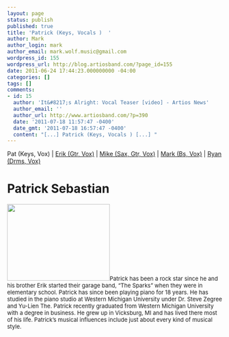 ```yaml
---
layout: page
status: publish
published: true
title: 'Patrick (Keys, Vocals )  '
author: Mark
author_login: mark
author_email: mark.wolf.music@gmail.com
wordpress_id: 155
wordpress_url: http://blog.artiosband.com/?page_id=155
date: 2011-06-24 17:44:23.000000000 -04:00
categories: []
tags: []
comments:
- id: 15
  author: 'It&#8217;s Alright: Vocal Teaser [video] - Artios News'
  author_email: ''
  author_url: http://www.artiosband.com/?p=390
  date: '2011-07-18 11:57:47 -0400'
  date_gmt: '2011-07-18 16:57:47 -0400'
  content: "[...] Patrick (Keys, Vocals ) [...] "
---
```

Pat (Keys, Vox) | <a title="Erik (Guitar, Vocals)" href="http://artiosband.com/?page_id=169">Erik (Gtr, Vox)</a> | <a title="Mike (Guitar, Sax, Vocals)" href="http://artiosband.com/?page_id=189">Mike (Sax, Gtr, Vox)</a> | <a title="Mark (Bass, Vocals)" href="http://artiosband.com/?page_id=193">Mark (Bs, Vox)</a> | <a title="Ryan (Drums, Vocals)" href="http://artiosband.com/?page_id=198">Ryan (Drms, Vox)</a>
<h1><strong>Patrick Sebastian</strong></h1>
<p><strong></strong><span style="font-size: 13px; font-weight: normal;"><a href="http://artiosband.com/wp-content/uploads/2011/06/pat_monaco1.jpg"><img class="size-medium wp-image-315 alignleft" title="pat_monaco" alt="" src="http://artiosband.com/wp-content/uploads/2011/06/pat_monaco1-300x224.jpg" width="240" height="179" /></a>Patrick has been a rock star since he and his brother Erik started their garage band, “The Sparks” when they were in elementary school. Patrick has since been playing piano for 18 years. He has studied in the piano studio at Western Michigan University under Dr. Steve Zegree and Yu-Lien The. Patrick recently graduated from Western Michigan University with a degree in business. He grew up in Vicksburg, MI and has lived there most of his life. Patrick’s musical influences include just about every kind of musical style.</span></p>
